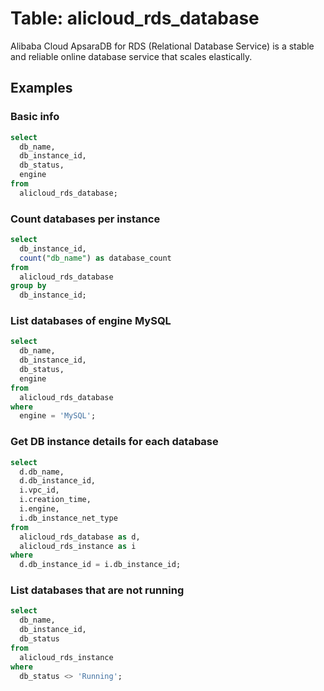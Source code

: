 # Table: alicloud_rds_database

Alibaba Cloud ApsaraDB for RDS (Relational Database Service) is a stable and reliable online database service that scales elastically.

## Examples

### Basic info

```sql
select
  db_name,
  db_instance_id,
  db_status,
  engine
from
  alicloud_rds_database;
```

### Count databases per instance

```sql
select
  db_instance_id,
  count("db_name") as database_count
from
  alicloud_rds_database
group by
  db_instance_id;
```

### List databases of engine MySQL

```sql
select
  db_name,
  db_instance_id,
  db_status,
  engine
from
  alicloud_rds_database
where
  engine = 'MySQL';
```

### Get DB instance details for each database

```sql
select
  d.db_name,
  d.db_instance_id,
  i.vpc_id,
  i.creation_time,
  i.engine,
  i.db_instance_net_type
from
  alicloud_rds_database as d,
  alicloud_rds_instance as i
where
  d.db_instance_id = i.db_instance_id;
```

### List databases that are not running

```sql
select
  db_name,
  db_instance_id,
  db_status
from
  alicloud_rds_instance
where
  db_status <> 'Running';
```